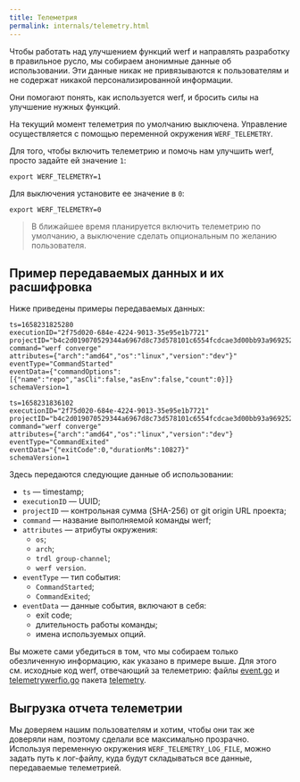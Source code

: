 ```yaml
---
title: Телеметрия
permalink: internals/telemetry.html
---
```


Чтобы работать над улучшением функций werf и направлять разработку в правильное русло, мы собираем анонимные данные об использовании. Эти данные никак не привязываются к пользователям и не содержат никакой персонализированной информации.

Они помогают понять, как используется werf, и бросить силы на улучшение нужных функций.

На текущий момент телеметрия по умолчанию выключена. Управление осуществляется с помощью переменной окружения `WERF_TELEMETRY`.

Для того, чтобы включить телеметрию и помочь нам улучшить werf, просто задайте ей значение `1`:

```shell
export WERF_TELEMETRY=1
```

Для выключения установите ее значение в `0`:

```shell
export WERF_TELEMETRY=0
```

> В ближайшее время планируется включить телеметрию по умолчанию, а выключение сделать опциональным по желанию пользователя.

## Пример передаваемых данных и их расшифровка

Ниже приведены примеры передаваемых данных:

```
ts=1658231825280
executionID="2f75d020-684e-4224-9013-35e95e1b7721"
projectID="b4c2d019070529344a6967d8c73d578101c6554fcdcae3d00bb93a9692523cb1"
command="werf converge"
attributes={"arch":"amd64","os":"linux","version":"dev"}"
eventType="CommandStarted"
eventData={"commandOptions":[{"name":"repo","asCli":false,"asEnv":false,"count":0}]}
schemaVersion=1
```
```
ts=1658231836102
executionID="2f75d020-684e-4224-9013-35e95e1b7721"
projectID="b4c2d019070529344a6967d8c73d578101c6554fcdcae3d00bb93a9692523cb1"
command="werf converge"
attributes={"arch":"amd64","os":"linux","version":"dev"}
eventType="CommandExited"
eventData="{"exitCode":0,"durationMs":10827}"
schemaVersion=1
```

Здесь передаются следующие данные об использовании:

* `ts` — timestamp;
* `executionID` — UUID;
* `projectID` — контрольная сумма (SHA-256) от git origin URL проекта;
* `command` — название выполняемой команды werf;
* `attributes` — атрибуты окружения:
  * `os`;
  * `arch`;
  * `trdl group-channel`;
  * `werf version`.
* `eventType` — тип события:
  * `CommandStarted`;
  * `CommandExited`;
* `eventData` — данные события, включают в себя:
  * exit code;
  * длительность работы команды;
  * имена используемых опций.

Вы можете сами убедиться в том, что мы собираем только обезличенную информацию, как указано в примере выше. Для этого см. исходные код werf, отвечающий за телеметрию: файлы [event.go](https://github.com/werf/werf/blob/main/pkg/telemetry/event.go) и [telemetrywerfio.go](https://github.com/werf/werf/blob/main/pkg/telemetry/telemetrywerfio.go) пакета [telemetry](https://github.com/werf/werf/tree/main/pkg/telemetry).

## Выгрузка отчета телеметрии

Мы доверяем нашим пользователям и хотим, чтобы они так же доверяли нам, поэтому сделали все максимально прозрачно. Используя переменную окружения `WERF_TELEMETRY_LOG_FILE`, можно задать путь к лог-файлу, куда будут складываться все данные, передаваемые телеметрией.
